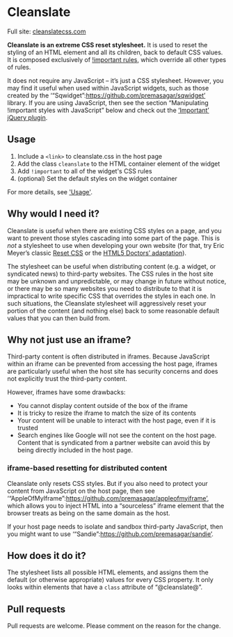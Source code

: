 # Cleanslate

Full site: [cleanslatecss.com](http://cleanslatecss.com)

**Cleanslate is an extreme CSS reset stylesheet.** It is used to reset the styling of an HTML element and all its children, back to default CSS values. It is composed exclusively of [!important rules](http://www.w3.org/TR/CSS2/cascade.html#important-rules), which override all other types of rules.

It does not require any JavaScript – it’s just a CSS stylesheet. However, you may find it useful when used within JavaScript widgets, such as those created by the ‘“Sqwidget”:https://github.com/premasagar/sqwidget’ library. If you are using JavaScript, then see the section “Manipulating !important styles with JavaScript” below and check out the [‘Important’ jQuery plugin](https://github.com/premasagar/important).


Usage
-----

1. Include a `<link>` to cleanslate.css in the host page
2. Add the class `cleanslate` to the HTML container element of the widget
3. Add `!important` to all of the widget's CSS rules
4. (optional) Set the default styles on the widget container

For more details, see ['Usage'](http://cleanslatecss.com/#Usage).


Why would I need it?
--------------------

Cleanslate is useful when there are existing CSS styles on a page, and you want to prevent those styles cascading into some part of the page. This is *not* a stylesheet to use when developing your own website (for that, try Eric Meyer’s classic [Reset CSS](http://meyerweb.com/eric/tools/css/reset/) or the [HTML5 Doctors’ adaptation](http://html5doctor.com/html-5-reset-stylesheet)).

The stylesheet can be useful when distributing content (e.g. a widget, or syndicated news) to third-party websites. The CSS rules in the host site may be unknown and unpredictable, or may change in future without notice, or there may be so many websites you need to distribute to that it is impractical to write specific CSS that overrides the styles in each one. In such situations, the Cleanslate stylesheet will aggressively reset your portion of the content (and nothing else) back to some reasonable default values that you can then build from.


Why not just use an iframe?
---------------------------

Third-party content is often distributed in iframes. Because JavaScript within an iframe can be prevented from accessing the host page, iframes are particularly useful when the host site has security concerns and does not explicitly trust the third-party content.

However, iframes have some drawbacks:

-   You cannot display content outside of the box of the iframe
-   It is tricky to resize the iframe to match the size of its contents
-   Your content will be unable to interact with the host page, even if it is trusted
-   Search engines like Google will not see the content on the host page. Content that is syndicated from a partner website can avoid this by being directly included in the host page.

### iframe-based resetting for distributed content

Cleanslate only resets CSS styles. But if you also need to protect your content from JavaScript on the host page, then see ‘“AppleOfMyIframe”:https://github.com/premasagar/appleofmyiframe’, which allows you to inject HTML into a “sourceless” iframe element that the browser treats as being on the same domain as the host.

If your host page needs to isolate and sandbox third-party JavaScript, then you might want to use ‘“Sandie”:https://github.com/premasagar/sandie’.


How does it do it?
------------------

The stylesheet lists all possible HTML elements, and assigns them the default (or otherwise appropriate) values for every CSS property. It only looks within elements that have a `class` attribute of “@cleanslate@”.


Pull requests
-------------

Pull requests are welcome. Please comment on the reason for the change.
